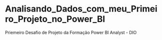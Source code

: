 # Analisando_Dados_com_meu_Primeiro_Projeto_no_Power_BI
Priemeiro Desafio de Projeto da Formação Power BI Analyst - DIO
